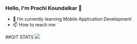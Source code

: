 ### Hello, I'm Prachi Koundalkar 👋


- 🌱 I’m currently learning Mobile Application Development
- 📫 How to reach me: 

##GIT STATS
<IMG SRC="https://github-readme-stats.vercel.app/api?
          username=Prachi-creater&show_icons=true&theme=radical&title_color=8E2DE2&text_color=fff&icon_color=8E2DE2">

